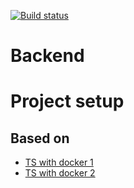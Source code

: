 [![Build status](https://travis-ci.org/Laderlappen-2/Backend.svg?branch=dev-travis)](https://travis-ci.org/travis-ci/travis-web)

# Backend


# Project setup
## Based on
- [TS with docker 1](https://www.hebergb.com/docker-node-typescript)
- [TS with docker 2](https://github.com/microsoft/vscode-recipes/blob/master/Docker-TypeScript/package.json)
